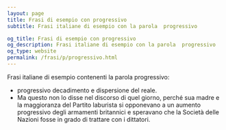 ```yaml
---
layout: page
title: Frasi di esempio con progressivo 
subtitle: Frasi italiane di esempio con la parola  progressivo

og_title: Frasi di esempio con progressivo 
og_description: Frasi italiane di esempio con la parola  progressivo
og_type: website
permalink: /frasi/p/progressivo.html
---
```


Frasi italiane di esempio contenenti la parola progressivo:


- progressivo decadimento e dispersione del reale.
- Ma questo non lo disse nel discorso di quel giorno, perché sua madre e la maggioranza del Partito laburista si opponevano a un aumento progressivo degli armamenti britannici e speravano che la Società delle Nazioni fosse in grado di trattare con i dittatori.
